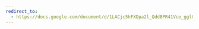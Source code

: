 ```yaml
---
redirect_to:
  - https://docs.google.com/document/d/1LACjc5hFXDpa2l_QddBPR41Vce_gglGv9WeuBB7LsBU/edit
---
```

